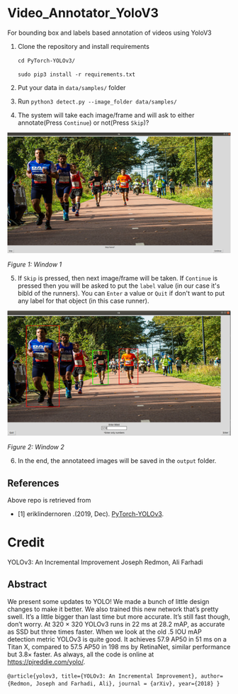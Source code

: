 # Video_Annotator_YoloV3

For bounding box and labels based annotation of videos using YoloV3 

1. Clone the repository and install requirements

   `cd PyTorch-YOLOv3/`
   
   `sudo pip3 install -r requirements.txt`
   
2. Put your data in `data/samples/` folder

3. Run `python3 detect.py --image_folder data/samples/`

4. The system will take each image/frame and will ask to either annotate(Press `Continue`) or not(Press `Skip`)?

<img src="images/Capture1.PNG" alt="drawing" width="1000"/>

*Figure 1: Window 1*

5. If `Skip` is pressed, then next image/frame will be taken. If `Continue` is pressed then you will be asked to put the `label` value
 (in our case it's bibId of the runners). You can `Enter` a value or `Quit` if don't want to put any label for that object (in this case runner).
 
 <img src="images/Capture2.PNG" alt="drawing" width="1000"/>
 
 *Figure 2: Window 2*
 
6. In the end, the annotateed images will be saved in the `output` folder.

## References
Above repo is retrieved from 
* <a name="ref1">[1]</a>  eriklindernoren .(2019, Dec). [PyTorch-YOLOv3](https://github.com/eriklindernoren/PyTorch-YOLOv3).


# Credit

YOLOv3: An Incremental Improvement
Joseph Redmon, Ali Farhadi

## Abstract

We present some updates to YOLO! We made a bunch of little design changes to make it better. We also trained this new network that’s pretty swell. It’s a little bigger than last time but more accurate. It’s still fast though, don’t worry. At 320 × 320 YOLOv3 runs in 22 ms at 28.2 mAP, as accurate as SSD but three times faster. When we look at the old .5 IOU mAP detection metric YOLOv3 is quite good. It achieves 57.9 AP50 in 51 ms on a Titan X, compared to 57.5 AP50 in 198 ms by RetinaNet, similar performance but 3.8× faster. As always, all the code is online at https://pjreddie.com/yolo/.

`@article{yolov3,
  title={YOLOv3: An Incremental Improvement},
  author={Redmon, Joseph and Farhadi, Ali},
  journal = {arXiv},
  year={2018}
}`
